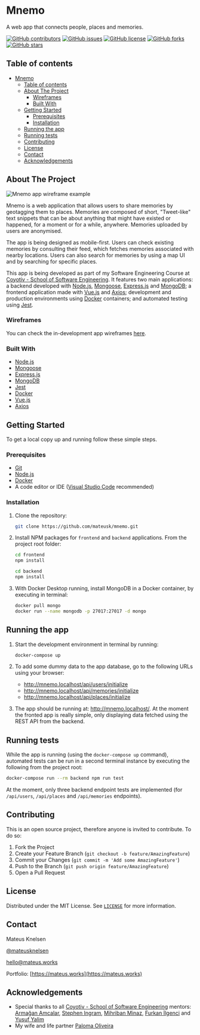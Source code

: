 # Mnemo

A web app that connects people, places and memories.

<!-- PROJECT SHIELDS -->

[![GitHub contributors](https://img.shields.io/github/contributors/mateusk/mnemo.svg)](https://github.com/mateusk/mnemo/graphs/contributors/)
[![GitHub issues](https://img.shields.io/github/issues/mateusk/mnemo.svg)](https://github.com/mateusk/mnemo/issues/)
[![GitHub license](https://img.shields.io/github/license/mateusk/mnemo.svg)](https://github.com/mateusk/mnemo/blob/main/LICENSE)
[![GitHub forks](https://img.shields.io/github/forks/mateusk/mnemo.svg?style=social&label=Fork&maxAge=2592000)](https://GitHub.com/mateusk/mnemo/network/)
[![GitHub stars](https://img.shields.io/github/stars/mateusk/mnemo.svg?style=social&label=Star&maxAge=2592000)](https://github.com/mateusk/mnemo/stargazers/)

<!-- TABLE OF CONTENTS -->

## Table of contents

- [Mnemo](#mnemo)
  - [Table of contents](#table-of-contents)
  - [About The Project](#about-the-project)
    - [Wireframes](#wireframes)
    - [Built With](#built-with)
  - [Getting Started](#getting-started)
    - [Prerequisites](#prerequisites)
    - [Installation](#installation)
  - [Running the app](#running-the-app)
  - [Running tests](#running-tests)
  - [Contributing](#contributing)
  - [License](#license)
  - [Contact](#contact)
  - [Acknowledgements](#acknowledgements)

<!-- ABOUT THE PROJECT -->

## About The Project

![Mnemo app wireframe example](../mnemo/images/wireframe.png)

Mnemo is a web application that allows users to share memories by geotagging them to places. Memories are composed of short, "Tweet-like" text snippets that can be about anything that might have existed or happened, for a moment or for a while, anywhere. Memories uploaded by users are anonymised.

The app is being designed as mobile-first. Users can check existing memories by consulting their feed, which fetches memories associated with nearby locations. Users can also search for memories by using a map UI and by searching for specific places.

This app is being developed as part of my Software Engineering Course at [Coyotiv - School of Software Engineering](https://www.coyotiv.com/school-of-software-engineering/). It features two main applications: a backend developed with [Node.js](https://nodejs.org/en/), [Mongoose](https://mongoosejs.com), [Express.js](https://expressjs.com)
and [MongoDB](https://www.mongodb.com); a frontend application made with [Vue.js](https://vuejs.org)
and [Axios](https://www.npmjs.com/package/axios); development and production environments using [Docker](https://www.docker.com) containers; and automated testing using [Jest](https://jestjs.io).

### Wireframes

You can check the in-development app wireframes [here](https://mateusk.github.io/mnemo-wireframe/).

### Built With

- [Node.js](https://nodejs.org/en/)
- [Mongoose](https://mongoosejs.com)
- [Express.js](https://expressjs.com)
- [MongoDB](https://www.mongodb.com)
- [Jest](https://jestjs.io)
- [Docker](https://www.docker.com)
- [Vue.js](https://vuejs.org)
- [Axios](https://www.npmjs.com/package/axios)

<!-- GETTING STARTED -->

## Getting Started

To get a local copy up and running follow these simple steps.

### Prerequisites

- [Git](https://git-scm.com/book/en/v2/Getting-Started-Installing-Git)
- [Node.js](https://nodejs.org/en/download/package-manager/)
- [Docker](https://docs.docker.com/get-docker/)
- A code editor or IDE ([Visual Studio Code](https://code.visualstudio.com) recommended)

### Installation

1. Clone the repository:

   ```sh
   git clone https://github.com/mateusk/mnemo.git
   ```

2. Install NPM packages for `frontend` and `backend` applications. From the project root folder:

   ```sh
   cd frontend
   npm install
   ```

   ```sh
   cd backend
   npm install
   ```

3. With Docker Desktop running, install MongoDB in a Docker container, by executing in terminal:

   ```sh
   docker pull mongo
   docker run --name mongodb -p 27017:27017 -d mongo
   ```

<!-- USAGE EXAMPLES -->

## Running the app

1. Start the development environment in terminal by running:

   ```sh
   docker-compose up
   ```

2. To add some dummy data to the app database, go to the following URLs using your browser:

   - http://mnemo.localhost/api/users/initialize
   - http://mnemo.localhost/api/memories/initialize
   - http://mnemo.localhost/api/places/initialize

3. The app should be running at: http://mnemo.localhost/. At the moment the fronted app is really simple, only displaying data fetched using the REST API from the backend.

## Running tests

While the app is running (using the `docker-compose up` command), automated tests can be run in a second terminal instance by executing the following from the project root:

```sh
docker-compose run --rm backend npm run test
```

At the moment, only three backend endpoint tests are implemented (for `/api/users`, `/api/places` and `/api/memories` endpoints).

<!-- ROADMAP -->

<!-- ## Roadmap

See the [open issues](https://github.com/mateusk/mnemo/issues) for a list of proposed features (and known issues). -->

<!-- CONTRIBUTING -->

## Contributing

This is an open source project, therefore anyone is invited to contribute. To do so:

1. Fork the Project
2. Create your Feature Branch (`git checkout -b feature/AmazingFeature`)
3. Commit your Changes (`git commit -m 'Add some AmazingFeature'`)
4. Push to the Branch (`git push origin feature/AmazingFeature`)
5. Open a Pull Request

<!-- LICENSE -->

## License

Distributed under the MIT License. See [`LICENSE`](https://github.com/mateusk/mnemo/main/LICENSE) for more information.

<!-- CONTACT -->

## Contact

Mateus Knelsen

[@mateusknelsen](https://twitter.com/mateusknelsen)

[hello@mateus.works](mailto:hello@mateus.works)

Portfolio: [https://mateus.works](https://mateus.works)

<!-- ACKNOWLEDGEMENTS -->

## Acknowledgements

- Special thanks to all [Coyotiv - School of Software Engineering](https://www.coyotiv.com/school-of-software-engineering/) mentors: [Armağan Amcalar](https://arm.ag), [Stephen Ingram](https://www.linkedin.com/in/stephen-ingram-3078aa19/), [Mihriban Minaz](https://www.linkedin.com/in/mihriminaz/), [Furkan İlgenci](https://www.linkedin.com/in/furkanilgenci/) and [Yusuf Yalim](https://about.me/yusufyalim)
- My wife and life partner [Paloma Oliveira](http://discombobulate.me)

<!-- MARKDOWN LINKS & IMAGES -->
<!-- https://www.markdownguide.org/basic-syntax/#reference-style-links -->

[contributors-shield]: https://img.shields.io/github/contributors/mateusk/mnemo.svg?style=for-the-badge
[contributors-url]: https://github.com/mateusk/mnemo/graphs/contributors
[forks-shield]: https://img.shields.io/github/forks/mateusk/mnemo.svg?style=for-the-badge
[forks-url]: https://github.com/mateusk/mnemo/network/members
[stars-shield]: https://img.shields.io/github/stars/mateusk/mnemo.svg?style=for-the-badge
[stars-url]: https://github.com/mateusk/mnemo/stargazers
[issues-shield]: https://img.shields.io/github/issues/mateusk/repo.svg?style=for-the-badge
[issues-url]: https://github.com/mateusk/mnemo/issues
[license-shield]: https://img.shields.io/github/license/mateusk/repo.svg?style=for-the-badge
[license-url]: https://github.com/mateusk/mnemo/main/LICENSE
[linkedin-url]: https://www.linkedin.com/in/mateus-knelsen/
